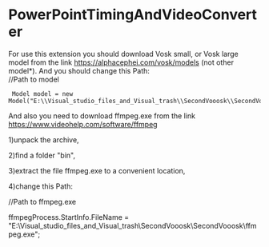 # PowerPointTimingAndVideoConverter
For use this extension you should download Vosk small, or Vosk large model from the link https://alphacephei.com/vosk/models (not other model*). 
And you should change this Path:             
//Path to model
     
     Model model = new Model("E:\\Visual_studio_files_and_Visual_trash\\SecondVooosk\\SecondVooosk\\model");
And also you need to download ffmpeg.exe from the link https://www.videohelp.com/software/ffmpeg

1)unpack the archive, 

2)find a folder "bin",

3)extract the file ffmpeg.exe to a convenient location,

4)change this Path:

//Path to ffmpeg.exe 

ffmpegProcess.StartInfo.FileName = "E:\\Visual_studio_files_and_Visual_trash\\SecondVooosk\\SecondVooosk\\ffmpeg.exe";
